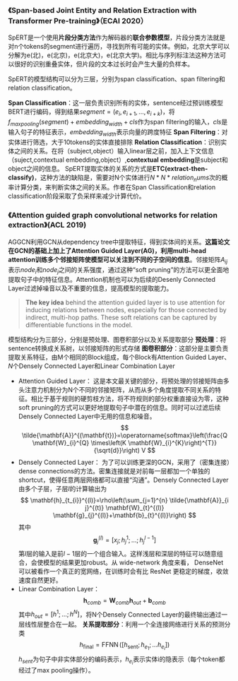 ### 《Span-based Joint Entity and Relation Extraction with Transformer Pre-training》（ECAI 2020）
SpERT是一个使用**片段分类方法**作为解码器的**联合参数模型**，片段分类方法就是对n个tokens的segment进行遍历，寻找到所有可能的实体。例如，北京大学可以分解为e(北)，e(北京)，e(北京大)，e(北京大学)。相比与序列标注法这种方法可以很好的识别重叠实体，但片段的文本过长时会产生大量的负样本。

SpERT的模型结构可以分为三层，分别为span classification、span filtering和relation classification。

**Span Classification**：这一层负责识别所有的实体，sentence经过预训练模型BERT进行编码，得到结果$segment=(e_{i}, e_{i+1}, ..., e_{i+k})$，将$f_{maxpooling}(segment)+embedding_{width}+cls$作为span filtering的输入，$cls$是输入句子的特征表示，$embedding_{width}$表示向量的跨度特征
**Span Filtering**：对实体进行筛选，大于10tokens的实体直接排除
**Relation Classification**：识别实体之间的关系。在将（subject,object）输入linear层之前，加入上下文信息（suject,contextual embedding,object）,**contextual embedding**是subject和object之间的信息。
SpERT提取实体的关系的方式是**ETC(extract-then-classify)**，这种方法的缺陷是，需要对N个实体进行$N*N*relation_nums$次的概率计算分类，来判断实体之间的关系。作者在Span Classification和relation classification阶段采取了负采样来减少计算代价。

### 《Attention guided graph convolutional networks for relation extraction》(ACL 2019)
AGGCN利用GCN从dependency tree中提取特征，得到实体间的关系。**这篇论文在GCN的基础上加上了Attention Guided Layer(AG)，利用multi-head attention训练多个邻接矩阵使模型可以关注到不同的子空间的信息**。邻接矩阵$A_{ij}$表示$node_{i}$和$node_{j}$之间的关系强度，通过这种“soft pruning”的方法可以更全面地提取句子中的特征信息。Attention机制也可以为后续的Desenly Connected Layer过滤掉噪音以及不重要的信息，提高模型的提取能力。 

>**The key idea** behind the attention guided layer is to use attention for inducing relations between nodes, especially for those connected by indirect, multi-hop paths. These soft relations can be captured by differentiable functions in the model.

模型结构分为三部分，分别是预处理、图卷积部分以及关系提取部分
**预处理**：将sentence转换成关系树，以邻接矩阵的形式存储
**图卷积部分**：这部分是主要负责提取关系特征，由M个相同的Block组成，每个Block有Attention Guided Layer、$N$个Densely Connected Layer和Linear Combination Layer
- Attention Guided Layer：
这是本文最关键的部分，将预处理的邻接矩阵由多头注意力机制分为N个不同的邻接矩阵，从而从多个角度提取不同关系的特征。相比于基于规则的硬剪枝方法，将不符规则的部分权重直接设为零，这种soft pruning的方式可以更好地提取句子中潜在的信息。同时可以过滤后续Densely Connected Layer中无用的信息和噪音。
$$
\tilde{\mathbf{A}}^{(\mathbf{t})}=\operatorname{softmax}\left(\frac{Q \mathbf{W}_{i}^{Q} \times\left(K \mathbf{W}_{i}^{K}\right)^{T}}{\sqrt{d}}\right) V
$$
- Densely Connected Layer：
为了可以训练更深的GCN，采用了（密集连接）dense connections的方法。密集连接就是对前每一层都加一个单独的shortcut，使得任意两层网络都可以直接“沟通”。Densely Connected Layer由多个子层，子层$l$的计算输出为
$$
\mathbf{h}_{t_{i}}^{(l)}=\rho\left(\sum_{j=1}^{n} \tilde{\mathbf{A}}_{i j}^{(t)} \mathbf{W}_{t}^{(l)} \mathbf{g}_{j}^{(l)}+\mathbf{b}_{t}^{(l)}\right)
$$
其中
$$\mathbf{g}_{j}^{(l)}=[x_{j};h_{j}^{1};...;h_{j}^{l-1}]$$
第$l$层的输入是前$l-1$层的一个组合输入。这样浅层和深层的特征可以随意组合，会使模型的结果更加robust。从 wide-network 角度来看， DenseNet 可以被看作一个真正的宽网络，在训练时会有比 ResNet 更稳定的梯度，收敛速度自然更好。
- Linear Combination Layer：
$$
\mathbf{h}_{c o m b}=\mathbf{W}_{c o m b} \mathbf{h}_{o u t}+\mathbf{b}_{c o m b}
$$
其中$h_{out}=[h^{1};...;h^{N}]$，将N个Densely Connected Layer的最终输出通过一层线性层整合在一起。
**关系提取部分**：利用一个全连接网络进行关系的预测分类
$$
h_{\text {final}}=\operatorname{FFNN}\left(\left[h_{\text {sent}} ; h_{e_{1}} ; \ldots h_{e_{i}}\right]\right)
$$
$h_{sent}$为句子中非实体部分的编码表示，$h_{e_{i}}$表示实体i的隐表示（每个token都经过了max pooling操作）。